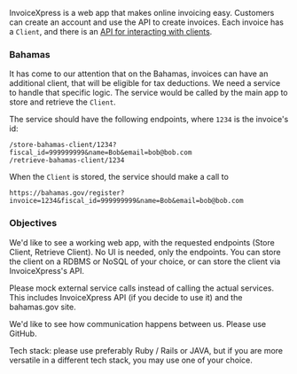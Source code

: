 InvoiceXpress is a web app that makes online invoicing easy. Customers can create an account and use the API to create invoices. Each invoice has a `Client`, and there is an [API for interacting with clients](https://invoicexpress.com/api-v2/clients/create-4).

### Bahamas

It has come to our attention that on the Bahamas, invoices can have an additional client, that will be eligible for tax deductions. We need a service to handle that specific logic. The service would be called by the main app to store and retrieve the `Client`.

The service should have the following endpoints, where `1234` is the invoice's id:

```
/store-bahamas-client/1234?fiscal_id=999999999&name=Bob&email=bob@bob.com
/retrieve-bahamas-client/1234
```

When the `Client` is stored, the service should make a call to

```
https://bahamas.gov/register?invoice=1234&fiscal_id=999999999&name=Bob&email=bob@bob.com
```

### Objectives

We'd like to see a working web app, with the requested endpoints (Store Client, Retrieve Client). No UI is needed, only the endpoints. You can store the client on a RDBMS or NoSQL of your choice, or can store the client via InvoiceXpress's API.

Please mock external service calls instead of calling the actual services. This includes InvoiceXpress API (if you decide to use it) and the bahamas.gov site.

We'd like to see how communication happens between us. Please use GitHub.

Tech stack: please use preferably Ruby / Rails or JAVA, but if you are more versatile in a different tech stack, you may use one of your choice.

